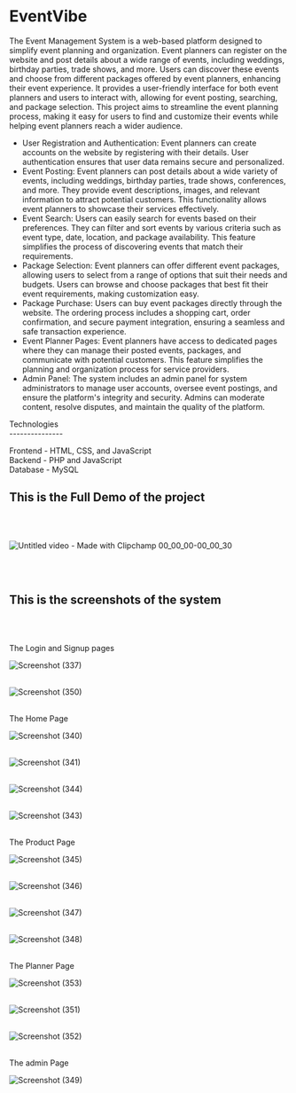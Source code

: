 # EventVibe
The Event Management System is a web-based platform designed to simplify event planning and organization. Event planners can register on the website and post details about a wide range of events, including weddings, birthday parties, trade shows, and more. Users can discover these events and choose from different packages offered by event planners, enhancing their event experience. It provides a user-friendly interface for both event planners and users to interact with, allowing for event posting, searching, and package selection. This project aims to streamline the event planning process, making it easy for users to find and customize their events while helping event planners reach a wider audience.

<ul>
<li>
User Registration and Authentication: Event planners can create accounts on the website by registering with their details. User authentication ensures that user data remains secure and personalized.
 </li><li>
Event Posting: Event planners can post details about a wide variety of events, including weddings, birthday parties, trade shows, conferences, and more. They provide event descriptions, images, and relevant information to attract potential customers. This functionality allows event planners to showcase their services effectively.
 </li><li>
Event Search: Users can easily search for events based on their preferences. They can filter and sort events by various criteria such as event type, date, location, and package availability. This feature simplifies the process of discovering events that match their requirements.
 </li><li>
Package Selection: Event planners can offer different event packages, allowing users to select from a range of options that suit their needs and budgets. Users can browse and choose packages that best fit their event requirements, making customization easy.
 </li><li>
Package Purchase: Users can buy event packages directly through the website. The ordering process includes a shopping cart, order confirmation, and secure payment integration, ensuring a seamless and safe transaction experience.
 </li><li>
Event Planner Pages: Event planners have access to dedicated pages where they can manage their posted events, packages, and communicate with potential customers. This feature simplifies the planning and organization process for service providers.
 </li><li>
Admin Panel: The system includes an admin panel for system administrators to manage user accounts, oversee event postings, and ensure the platform's integrity and security. Admins can moderate content, resolve disputes, and maintain the quality of the platform.
 </li>
</ul>
Technologies <br>
---------------

Frontend - HTML, CSS, and JavaScript<br>
Backend  - PHP and JavaScript <br>
Database - MySQL 

<h2>This is the Full Demo of the project</h2><br><br>

![Untitled video - Made with Clipchamp 00_00_00-00_00_30](https://github.com/kusha2000/EventVibe/assets/127003267/4431f634-f5c7-47bd-87b4-add37ef6170a)

<br><br>
<h2>This is the screenshots of the system</h2><br><br>

The Login and Signup pages<br>

![Screenshot (337)](https://github.com/kusha2000/EventVibe/assets/127003267/4b2131a9-3d12-447a-85cd-06654185161e)<br><br>

![Screenshot (350)](https://github.com/kusha2000/EventVibe/assets/127003267/2f3e0ed0-b057-4551-8328-2ac440625586)<br><br>

The Home Page<br>

![Screenshot (340)](https://github.com/kusha2000/EventVibe/assets/127003267/f846c27e-2883-4b5d-b3b6-43fbfb1977c3)<br><br>

![Screenshot (341)](https://github.com/kusha2000/EventVibe/assets/127003267/8063e175-8743-46a2-b850-0b8e8052fa3d)<br><br>

![Screenshot (344)](https://github.com/kusha2000/EventVibe/assets/127003267/05ea2fef-4a4e-4212-ac7a-510a9523031b)<br><br>

![Screenshot (343)](https://github.com/kusha2000/EventVibe/assets/127003267/da5d751d-c40a-42b3-ac87-27b2c293d799)<br><br>

The Product Page<br>

![Screenshot (345)](https://github.com/kusha2000/EventVibe/assets/127003267/0bec63eb-3313-4a32-aa16-e91892497d85)<br><br>

![Screenshot (346)](https://github.com/kusha2000/EventVibe/assets/127003267/f1b2843c-47be-4d63-8cae-cb823f6eb7b8)<br><br>

![Screenshot (347)](https://github.com/kusha2000/EventVibe/assets/127003267/167e61cc-e494-4cb2-83b1-e9feb9a0429a)<br><br>

![Screenshot (348)](https://github.com/kusha2000/EventVibe/assets/127003267/d6e2b4d8-bbe9-4797-90b2-36e50a215d8e)<br><br>

The Planner Page<br>

![Screenshot (353)](https://github.com/kusha2000/EventVibe/assets/127003267/545c6596-57a9-46d9-baf7-1b23f9eb568d)<br><br>

![Screenshot (351)](https://github.com/kusha2000/EventVibe/assets/127003267/ec9696f0-0a63-450a-8622-f2926b9fca65)<br><br>

![Screenshot (352)](https://github.com/kusha2000/EventVibe/assets/127003267/61d5555c-780e-49fc-9ac4-f97b7596153d)<br><br>

The admin Page<br>

![Screenshot (349)](https://github.com/kusha2000/EventVibe/assets/127003267/ed835d68-16c9-4d13-bf02-a39ce9256ef5)<br><br>
